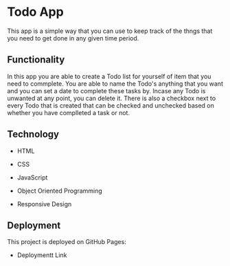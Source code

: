 # Todo App

This app is a simple way that you can use to keep track of the thngs that you need to get done in any given time period.

## Functionality

In this app you are able to create a Todo list for yourself of item that you need to commplete. You are able to name the Todo's anything that you want and you can set a date to complete these tasks by. Incase any Todo is unwanted at any point, you can delete it. There is also a checkbox next to every Todo that is created that can be checked and unchecked based on whether you have complleted a task or not.

## Technology

- HTML

- CSS

- JavaScript

- Object Oriented Programming

- Responsive Design

## Deployment

This project is deployed on GitHub Pages:

- Deploymentt Link
